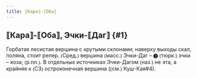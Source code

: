```yaml
---
title: ⟦Кара⟧-⟦Оба⟧
---
```

## ⟦Кара⟧-⟦Оба⟧, Эчки-⟦Даг⟧ {#1}

Горбатая лесистая вершина с крутыми склонами; наверху выходы скал, поляна, стоит репер. ⦅Сред.⦆ вершина ⦅масс.⦆ Эчки-Даг – ❷ ⦅тюрк.⦆ эчки – коза; ⦅р.пл.⦆. В отдельных источниках Эчки-Дагом ⦅наз.⦆ не эта, а крайняя к ⦅СЗ⦆ остроконечная вершина (⦅см.⦆ Куш-Кая#4).
